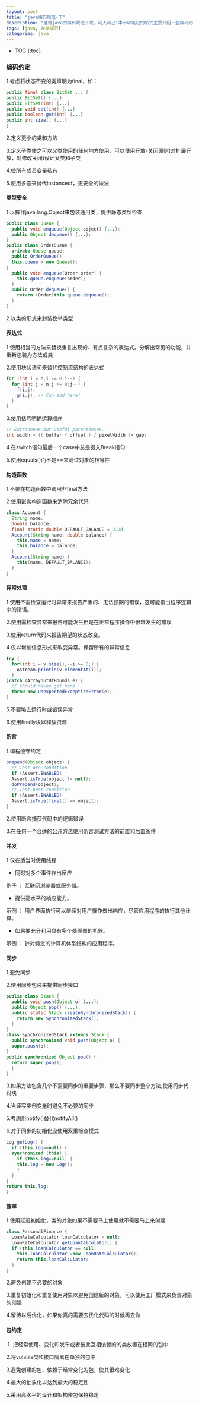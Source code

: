 ```yaml
---
layout: post
title: "java编码规范-下"
description: "遵循java的编码规范开发，利人利己!本节以笔记的形式主要介绍一些编码约定"
tags: [java, 开发规范]
categories: java
---
```


* TOC
{:toc}

### 编码约定
1.考虑将状态不变的类声明为final，如：

```java
public final class BitSet ... {
public BitSet() {...}
public BitSet(int) {...}
public void set(int) {...}
public boolean get(int) {...}
public int size() {...}
}
```
2.定义更小的类和方法

3.定义子类使之可以父类使用的任何地方使用，可以使用开放-关闭原则(对扩展开放，对修改关闭)设计父类和子类

4.使所有成员变量私有

5.使用多态来替代instanceof，更安全的做法

#### 类型安全
1.以操作java.lang.Object来包装通用类，提供静态类型检查

```java
public class Queue {
  public void enqueue(Object object) {...};
  public Object dequeue() {...};
}
public class OrderQueue {
  private Queue queue;
  public OrderQueue()
  this.queue = new Queue();
}
  public void enqueue(Order order) {
    this.queue.enqueue(order);
  }
  public Order dequeue() {
    return (Order)this.queue.dequeue();
  }
}
```
2.以类的形式来封装枚举类型

#### 表达式
1.使用相当的方法来替换重复出现的、有点复杂的表达式。分解出常见的功能，并重新包装为方法或类

2.使用块状语句来替代控制流结构的表达式

```java
for (int i = n;i >= 0;i--) {
  for (int j = n;j >= 0;j--) {
    f(i,j);
    g(i,j); // Can add here!
  }
}
```
3.使用括号明确运算顺序

```java
// Extraneous but useful parentheses.
int width = (( buffer * offset ) / pixelWidth )+ gap;
```
4.在switch语句最后一个case中总是键入Break语句

5.使用equals()而不是==来测试对象的相等性

#### 构造函数
1.不要在构造函数中调用非final方法

2.使用嵌套构造函数来消除冗余代码

```java
class Account {
  String name;
  double balance;
  final static double DEFAULT_BALANCE = 0.0d;
  Account(String name, double balance) {
    this.name = name;
    this.balance = balance;
  }
  Account(String name) {
    this(name, DEFAULT_BALANCE);
  }
}
```

#### 异常处理
1.使用不需检查运行时异常来报告严重的、无法预期的错误，这可能指出程序逻辑中的错误。

2.使用需检查异常来报告可能发生但是在正常程序操作中很难发生的错误

3.使用return代码来报告期望的状态改变。

4.仅以增加信息形式来改变异常。保留所有的异常信息

```java
try {
  for(int i = v.size();--i >= 0;) {
    ostream.println(v.elementAt(i));
  }
}catch (ArrayOutOfBounds e) {
  // should never get here
  throw new UnexpectedExceptionError(e);
}
```
5.不要略去运行时或错误异常

6.使用finally块以释放资源

#### 断言
1.编程遵守约定

```java
prepend(Object object) {
  // Test pre-condition
  if (Assert.ENABLED)
  Assert.isTrue(object != null);
  doPrepend(object);
  // Test post-condition
  if (Assert.ENABLED)
  Assert.isTrue(first() == object);
}
```
2.使用断言捕获代码中的逻辑错误

3.在任何一个合适的公开方法使用断言测试方法的前置和后置条件

#### 并发
1.仅在适当时使用线程

- 同时对多个事件作出反应

例子 ︰ 互联网浏览器或服务器。

- 提供高水平的响应能力。

示例 ︰ 用户界面执行可以继续对用户操作做出响应，尽管应用程序的执行其他计算。

- 如果要充分利用具有多个处理器的机器。

示例 ︰ 针对特定的计算机体系结构的应用程序。

#### 同步
1.避免同步

2.使用同步包装来提供同步接口

```java
public class Stack {
  public void push(Object o) {...};
  public Object pop() {...};
  public static Stack createSynchronizedStack() {
    return new SynchronizedStack();
  }
}
class SynchronizedStack extends Stack {
  public synchronized void push(Object o) {
  super.push(o);
}
public synchronized Object pop() {
  return super.pop();
  }
}
```
3.如果方法包含几个不需要同步的重要步骤，那么不要同步整个方法,使用同步代码块

4.当读写实例变量时避免不必要的同步

5.考虑用notify()替代notifyAll()

6.对于同步的初始化应使用双重检查模式

```java
Log getLog() {
  if (this.log==null) {
  synchronized (this) {
    if (this.log==null) {
    this.log = new Log();
    }
  }
}
return this.log;
}
```

#### 效率
1.使用延迟初始化，类的对象如果不需要马上使用就不需要马上来创建

```java
class PersonalFinance {
  LoanRateCalculator loanCalculator = null;
  LoanRateCalculator getLoanCalculator() {
  if (this.loanCalculator == null)
    this.loanCalculator =new LoanRateCalculator();
    return this.loanCalculator;
  }
}
```
2.避免创建不必要的对象

3.重复初始化和重复使用对象以避免创建新的对象，可以使用工厂模式来负责对象的创建

4.留待以后优化，如果你真的需要去优化代码的时候再去做

#### 包约定
１.把经常使用、变化和发布或者彼此互相依赖的的类放置在相同的包中

2.将volatile类和接口隔离在单独的包中

3.避免创建的包，依赖于经常变化的包，使其很难变化

4.最大的抽象化以达到最大的稳定性

5.采用高水平的设计和架构使包保持稳定